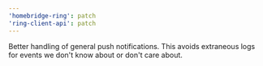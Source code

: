 ```yaml
---
'homebridge-ring': patch
'ring-client-api': patch
---
```


Better handling of general push notifications. This avoids extraneous logs for events we don't know about or don't care about.
